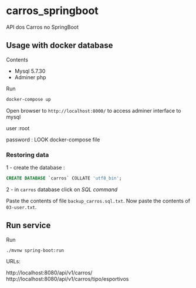 # carros_springboot
API dos Carros no SpringBoot

## Usage with docker database

Contents

- Mysql 5.7.30
- Adminer php

Run

```sh
docker-compose up
```

Open browser to `http://localhost:8000/` to access adminer interface to mysql

user :root

password : LOOK docker-compose file

### Restoring data

1 - create the database :

```sql
CREATE DATABASE `carros` COLLATE 'utf8_bin';
```

2 - in `carros` database click on *SQL command*

Paste the contents of file `backup_carros.sql.txt`.
Now paste the contents of `03-user.txt`.

## Run service

Run

```sh
./mvnw spring-boot:run
```

URLs:

http://localhost:8080/api/v1/carros/
http://localhost:8080/api/v1/carros/tipo/esportivos
